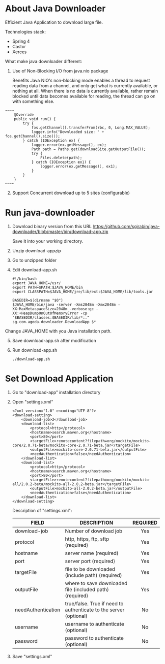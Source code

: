 # About Java Downloader

  Efficient Java Application to download large file.

  Technologies stack:
  * Spring 4
  * Castor
  * Xerces

  What make java downloader different:
  
  1. Use of Non-Blocking I/O from java.nio package
     
     Benefits Java NIO's non-blocking mode enables a thread to request reading data from a channel, and only get what is currently available, or nothing at all.
     When there is no data is currently available, rather remain blocked until data becomes available for reading, the thread can go on with something else.
    
    ~~~~ 
        @Override
        public void run() {
            try {
                fos.getChannel().transferFrom(rbc, 0, Long.MAX_VALUE);
                logger.info("Downloaded size: " + fos.getChannel().size());
            } catch (IOException ex) {
                logger.error(ex.getMessage(), ex);
                Path path = Paths.get(downloadSite.getOutputFile());
                try {
                    Files.delete(path);
                } catch (IOException ex1) {
                    logger.error(ex.getMessage(), ex1);
                }
            }
        }
    ~~~~ 
  
  2. Support Concurrent download up to 5 sites (configurable)


# Run java-downloader

1. Download binary version from this URL
   https://github.com/sgirabin/java-downloader/blob/master/bin/download-app.zip

   Save it into your working directory.

2. Unzip download-appzip

3. Go to unzipped folder 

4. Edit download-app.sh
    ~~~~ 
    #!/bin/bash
    export JAVA_HOME=/usr/
    export PATH=$PATH:$JAVA_HOME/bin
    export CLASSPATH=$JAVA_HOME/jre/lib/ext:$JAVA_HOME/lib/tools.jar

    BASEDIR=$(dirname "$0")
    $JAVA_HOME/bin/java -server -Xms2048m -Xmx2048m -XX:MaxMetaspaceSize=2048m -verbose:gc -XX:+HeapDumpOnOutOfMemoryError -cp "$BASEDIR/classes:$BASEDIR/lib/*:." sg.com.agoda.downloader.DownloadApp $* 
    ~~~~         
        
  Change JAVA_HOME with you Java installation path.

5. Save download-app.sh after modification

6. Run download-app.sh
    ~~~~
    ./download-app.sh
    ~~~~         

# Set Download Application

1. Go to "download-app" installation directory

2. Open "settings.xml"
    ~~~~  
    <?xml version="1.0" encoding="UTF-8"?>
    <download-setting>
        <download-job>2</download-job>
        <download-list>
            <protocol>http</protocol>
            <hostname>search.maven.org</hostname>
            <port>80</port>
            <targetFile>remotecontent?filepath=org/mockito/mockito-core/2.0.71-beta/mockito-core-2.0.71-beta.jar</targetFile>
            <outputFile>mockito-core-2.0.71-beta.jar</outputFile>
            <needAuthentication>false</needAuthentication>
        </download-list>
        <download-list>
            <protocol>http</protocol>
            <hostname>search.maven.org</hostname>
            <port>80</port>
            <targetFile>remotecontent?filepath=org/mockito/mockito-all/2.0.2-beta/mockito-all-2.0.2-beta.jar</targetFile>
            <outputFile>mockito-all-2.0.2-beta.jar</outputFile>
            <needAuthentication>false</needAuthentication>
        </download-list>
    </download-setting>
    ~~~~  

    Description of "settings.xml": 
    
    | FIELD         | DESCRIPTION                   | REQUIRED  |
    | ------------- |-----------------------------| :---------:|
    | download-job  | Number of download job       | Yes       | 
    | protocol      | http, https, ftp, sftp (required)| Yes | 
    | hostname|  server name (required)| Yes | 
    | port|  server port (required)| Yes | 
    | targetFile|  file to be downloaded (include path) (required)| Yes | 
    | outputFile|  where to save downloaded file (included path) (required)| Yes | 
    | needAuthentication |  true/false. True if need to authenticate to the server (optional)| No | 
    | username|  username to authenticate (optional)| No | 
    | password|  password to authenticate (optional) | No | 

3. Save "settings.xml"


